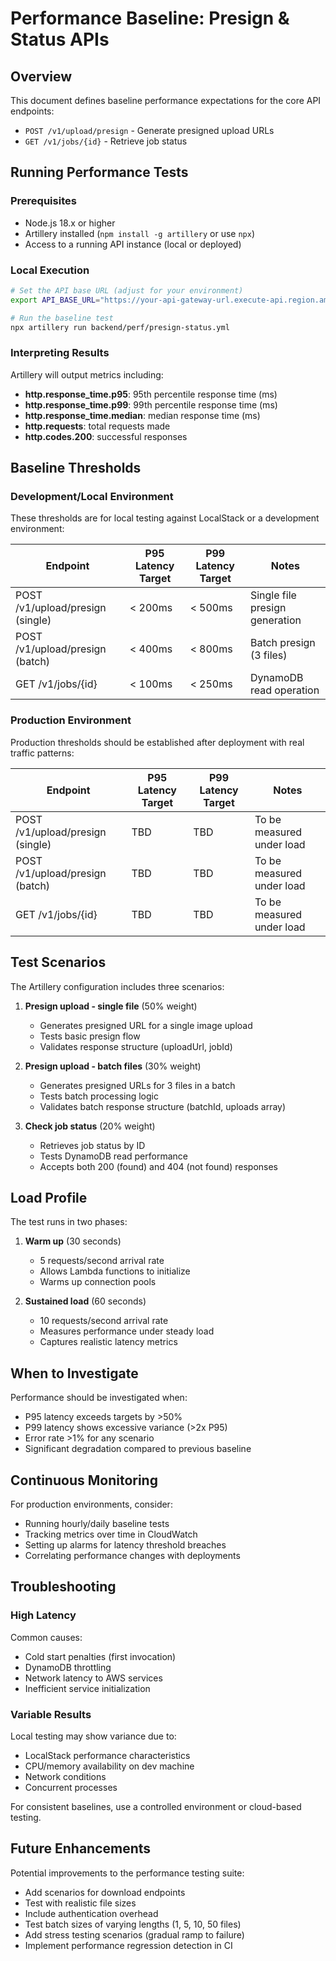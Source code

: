 # Performance Baseline: Presign & Status APIs

## Overview

This document defines baseline performance expectations for the core API endpoints:
- `POST /v1/upload/presign` - Generate presigned upload URLs
- `GET /v1/jobs/{id}` - Retrieve job status

## Running Performance Tests

### Prerequisites

- Node.js 18.x or higher
- Artillery installed (`npm install -g artillery` or use `npx`)
- Access to a running API instance (local or deployed)

### Local Execution

```bash
# Set the API base URL (adjust for your environment)
export API_BASE_URL="https://your-api-gateway-url.execute-api.region.amazonaws.com/dev"

# Run the baseline test
npx artillery run backend/perf/presign-status.yml
```

### Interpreting Results

Artillery will output metrics including:
- **http.response_time.p95**: 95th percentile response time (ms)
- **http.response_time.p99**: 99th percentile response time (ms)
- **http.response_time.median**: median response time (ms)
- **http.requests**: total requests made
- **http.codes.200**: successful responses

## Baseline Thresholds

### Development/Local Environment

These thresholds are for local testing against LocalStack or a development environment:

| Endpoint | P95 Latency Target | P99 Latency Target | Notes |
|----------|-------------------|-------------------|-------|
| POST /v1/upload/presign (single) | < 200ms | < 500ms | Single file presign generation |
| POST /v1/upload/presign (batch) | < 400ms | < 800ms | Batch presign (3 files) |
| GET /v1/jobs/{id} | < 100ms | < 250ms | DynamoDB read operation |

### Production Environment

Production thresholds should be established after deployment with real traffic patterns:

| Endpoint | P95 Latency Target | P99 Latency Target | Notes |
|----------|-------------------|-------------------|-------|
| POST /v1/upload/presign (single) | TBD | TBD | To be measured under load |
| POST /v1/upload/presign (batch) | TBD | TBD | To be measured under load |
| GET /v1/jobs/{id} | TBD | TBD | To be measured under load |

## Test Scenarios

The Artillery configuration includes three scenarios:

1. **Presign upload - single file** (50% weight)
   - Generates presigned URL for a single image upload
   - Tests basic presign flow
   - Validates response structure (uploadUrl, jobId)

2. **Presign upload - batch files** (30% weight)
   - Generates presigned URLs for 3 files in a batch
   - Tests batch processing logic
   - Validates batch response structure (batchId, uploads array)

3. **Check job status** (20% weight)
   - Retrieves job status by ID
   - Tests DynamoDB read performance
   - Accepts both 200 (found) and 404 (not found) responses

## Load Profile

The test runs in two phases:

1. **Warm up** (30 seconds)
   - 5 requests/second arrival rate
   - Allows Lambda functions to initialize
   - Warms up connection pools

2. **Sustained load** (60 seconds)
   - 10 requests/second arrival rate
   - Measures performance under steady load
   - Captures realistic latency metrics

## When to Investigate

Performance should be investigated when:

- P95 latency exceeds targets by >50%
- P99 latency shows excessive variance (>2x P95)
- Error rate >1% for any scenario
- Significant degradation compared to previous baseline

## Continuous Monitoring

For production environments, consider:
- Running hourly/daily baseline tests
- Tracking metrics over time in CloudWatch
- Setting up alarms for latency threshold breaches
- Correlating performance changes with deployments

## Troubleshooting

### High Latency

Common causes:
- Cold start penalties (first invocation)
- DynamoDB throttling
- Network latency to AWS services
- Inefficient service initialization

### Variable Results

Local testing may show variance due to:
- LocalStack performance characteristics
- CPU/memory availability on dev machine
- Network conditions
- Concurrent processes

For consistent baselines, use a controlled environment or cloud-based testing.

## Future Enhancements

Potential improvements to the performance testing suite:
- Add scenarios for download endpoints
- Test with realistic file sizes
- Include authentication overhead
- Test batch sizes of varying lengths (1, 5, 10, 50 files)
- Add stress testing scenarios (gradual ramp to failure)
- Implement performance regression detection in CI
